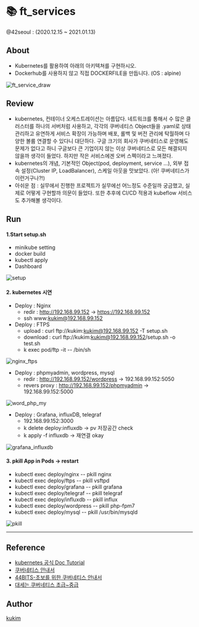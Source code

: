 # 📚 ft_services
@42seoul : (2020.12.15 ~ 2021.01.13)
## About
- Kubernetes를 활용하여 아래의 아키텍쳐를 구현하시오.
- Dockerhub를 사용하지 않고 직접 DOCKERFILE을 만듭니다. (OS : alpine)

![ft_service_draw](https://user-images.githubusercontent.com/57086195/104842939-76f1c300-590b-11eb-9f81-0305626ccb74.png)

## Review
- kubernetes, 컨테이너 오케스트레이션는 아름답다. 네트워크를 통해서 수 많은 클러스터를 하나의 서버처럼 사용하고, 각각의 쿠버네티스 Object들을 .yaml로 상태 관리하고 유연하게 서비스 확장이 가능하며 배포, 롤백 및 버전 관리에 탁월하며 다양한 볼륨 연결할 수 있다니 대단하다. 구글 크기의 회사가 쿠버네티스로 운영해도 문제가 없다고 하니 구글보다 큰 기업이지 않는 이상 쿠버네티스로 모든 해결되지 않을까 생각이 들었다. 하지만 작은 서비스에겐 오버 스펙이라고 느껴졌다.
- kubernetes의 개념, 기본적인 Object(pod, deployment, service ...), 외부 접속 설정(Cluster IP, LoadBalancer), 스케일 아웃을 맛보았다. (아! 쿠버네티스가 이런거구나?!)
- 아쉬운 점 : 실무에서 진행한 프로젝트가 실무에선 어느정도 수준일까 궁금했고, 실제로 어떻게 구현할까 의문이 들었다. 또한 추후에 CI/CD 적용과 kubeflow 서비스도 추가해볼 생각이다.

## Run

#### 1.Start setup.sh
- minikube setting
- docker build
- kubectl apply
- Dashboard

![setup](https://user-images.githubusercontent.com/57086195/105048154-92e19a00-5aae-11eb-826c-f0d4657af6ef.gif)


#### 2. kubernetes 시연
- Deploy : Nginx
	- redir : http://192.168.99.152 -> https://192.168.99.152
	- ssh www:kukim@192.168.99.152
- Deploy : FTPS
	- upload : curl ftp://kukim:kukim@192.168.99.152 -T setup.sh
	- download : curl ftp://kukim:kukim@192.168.99.152/setup.sh -o test.sh
	- k exec pod/ftp -it -- /bin/sh

![nginx_ftps](https://user-images.githubusercontent.com/57086195/105048180-9aa13e80-5aae-11eb-80f9-f7b8916397a9.gif)

- Deploy : phpmyadmin, wordpress, mysql
	- redir : http://192.168.99.152/wordpress -> 192.168.99.152:5050
	- revers proxy : http://192.168.99.152/phpmyadmin -> 192.168.99.152:5000

![word_php_my](https://user-images.githubusercontent.com/57086195/105048184-9bd26b80-5aae-11eb-8f91-2263f2e93d1f.gif)

- Deploy : Grafana, influxDB, telegraf
	- 192.168.99.152:3000
	- k delete deploy:influxdb -> pv 저장공간 check
	- k apply -f influxdb -> 재연결 okay

![grafana_influxdb](https://user-images.githubusercontent.com/57086195/105048189-9d039880-5aae-11eb-98d0-827bd5b44209.gif)

#### 3. pkill App in Pods -> restart
- kubectl exec deploy/nginx -- pkill nginx
- kubectl exec deploy/ftps -- pkill vsftpd
- kubectl exec deploy/grafana -- pkill grafana
- kubectl exec deploy/telegraf -- pkill telegraf
- kubectl exec deploy/influxdb -- pkill influx
- kubectl exec deploy/wordpress -- pkill php-fpm7
- kubectl exec deploy/mysql -- pkill /usr/bin/mysqld

![pkill](https://user-images.githubusercontent.com/57086195/105048176-9a08a800-5aae-11eb-8233-04a276301661.gif)

---

## Reference
- [kubernetes 공식 Doc Tutorial](https://kubernetes.io//docs/tutorials/)
- [쿠버네티스 안내서](https://subicura.com/k8s/?fbclid=IwAR2l6yjJC1HhTVltRacVKicVf6arR-XEhDCTgHlqmRXhLRS4Y9PH6CETrjg)
- [44BITS-초보를 위한 쿠버네티스 안내서](https://youtu.be/SNA1sSNlmy0)
- [대세는 쿠버네티스 초급~중급](https://www.inflearn.com/course/%EC%BF%A0%EB%B2%84%EB%84%A4%ED%8B%B0%EC%8A%A4-%EA%B8%B0%EC%B4%88/dashboard)

## Author
[kukim](https://github.com/ku-kim)
